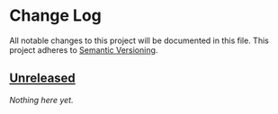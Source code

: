 # Change Log
All notable changes to this project will be documented in this file.
This project adheres to [Semantic Versioning](http://semver.org/).

## [Unreleased]

*Nothing here yet.*

[Unreleased]: https://github.com/timofurrer/colorful/compare/v0.3.2...HEAD
[v0.2.12]: https://github.com/timofurrer/colorful/compare/v0.2.11...v0.2.12
